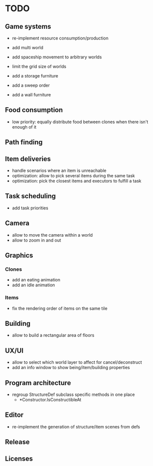 # TODO

## Game systems

- re-implement resource consumption/production

- add multi world
- add spaceship movement to arbitrary worlds
- limit the grid size of worlds
- add a storage furniture
- add a sweep order
- add a wall furniture

## Food consumption

- low priority: equally distribute food between clones when there isn't enough of it

## Path finding

## Item deliveries

- handle scenarios where an item is unreachable
- optimization: allow to pick several items during the same task
- optimization: pick the closest items and executors to fulfill a task

## Task scheduling

- add task priorities

## Camera

- allow to move the camera within a world
- allow to zoom in and out

## Graphics

### Clones

- add an eating animation
- add an idle animation

### Items

- fix the rendering order of items on the same tile

## Building

- allow to build a rectangular area of floors

## UX/UI

- allow to select which world layer to affect for cancel/deconstruct
- add an info window to show being/item/building properties

## Program architecture

- regroup StructureDef subclass specific methods in one place
  - \*Constructor.IsConstructibleAt

## Editor

- re-implement the generation of structure/item scenes from defs

## Release

## Licenses
